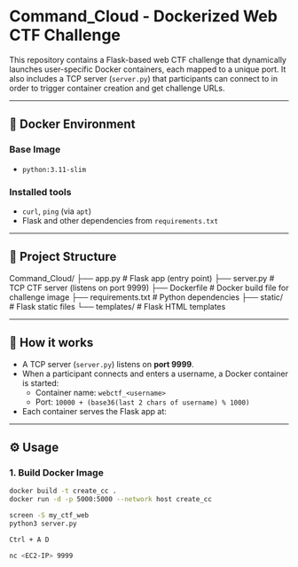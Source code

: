# Command_Cloud - Dockerized Web CTF Challenge

This repository contains a Flask-based web CTF challenge that dynamically launches user-specific Docker containers, each mapped to a unique port. It also includes a TCP server (`server.py`) that participants can connect to in order to trigger container creation and get challenge URLs.

---

## 🐳 Docker Environment

### Base Image
- `python:3.11-slim`

### Installed tools
- `curl`, `ping` (via `apt`)
- Flask and other dependencies from `requirements.txt`

---

## 📁 Project Structure

Command_Cloud/
├── app.py # Flask app (entry point)
├── server.py # TCP CTF server (listens on port 9999)
├── Dockerfile # Docker build file for challenge image
├── requirements.txt # Python dependencies
├── static/ # Flask static files
└── templates/ # Flask HTML templates


---

## 🚀 How it works

- A TCP server (`server.py`) listens on **port 9999**.
- When a participant connects and enters a username, a Docker container is started:
  - Container name: `webctf_<username>`
  - Port: `10000 + (base36(last 2 chars of username) % 1000)`
- Each container serves the Flask app at:



---

## ⚙️ Usage

### 1. Build Docker Image

```bash
docker build -t create_cc .
docker run -d -p 5000:5000 --network host create_cc

screen -S my_ctf_web
python3 server.py

Ctrl + A D

nc <EC2-IP> 9999
